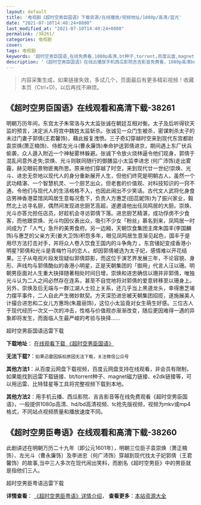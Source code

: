```yaml
---
layout: default
title: '电视剧《超时空男臣国语》下载资源/在线播放/视频地址/1080p/高清/蓝光'
date: "2021-07-10T14:40:24+0800"
last_modified_at: "2021-07-10T14:40:24+0800"
permalink: /38261/
categories: 电视剧
cover:
tags: 电视剧
keywords: '超时空男臣国语,在线免费看,1080p高清,bt种子,torrent,百度云盘,magnet,磁力链,迅雷下载资源'
description: '《超时空男臣国语》在线云播放手机西瓜影院吉吉影音免费看，1080p高清bd/hd未删减完整版和tc抢先枪版，mkv/mp4格式，附带bt/torrent种子、magnet/磁力链、百度云盘、网盘资源迅雷下载链接'
---
```


>内容采集生成，如果链接失效，多试几个，页面最后有更多精彩视频！收藏本页（Ctrl+D)，以后再找不麻烦。


## 《超时空男臣国语》在线观看和高清下载-38261

明朝万历年间，东宫太子朱常洛与大太监张诚在朝廷互相对衡。太子及后听得钦天监的预言，决定派人将宫中魏姓太监斩杀。张诚见一众门生被杀，密谋刺杀太子的未过门妻子郭倩(王君馨饰)，藉此报复洩愤。三子奇幻穿越时空来到现代东宫都尉袁崇焕(萧正楠饰)、侍郎左光斗(曹永廉饰)奉命护送郭倩进京，期间遇上东厂伏兵偷袭，众人遁入附近一个神秘雾林躲避。张诚下令放火烧林逼令他们现身，郭倩于混乱间意外走失;崇焕、光斗则联同随行的御膳监小太监李进忠 (何广沛饰)走出雾霾，赫见眼前景物匪夷所思。原来他们穿越了时空，来到现代廿一世纪!崇焕、光斗、进忠无奈地以现代人的身分重新展开人生，但他们终究是明朝古人，虽然一个武功精湛、一个智慧机灵、一个厨艺出众，但老套的价值观、对科技知识的一窍不通，令他们与现代人的生活格格不入，也因此闹出不少笑话。古代文人武将化身食店男神香港菜馆凤鸣居生意每况愈下，负责人方惠芝(田蕊妮饰)为了振兴家业，毅然北上访寻名厨，偶然间发现进忠厨艺高超，遂邀请他出任凤鸣居的大厨。崇焕、光斗亦答允担任店员，好趁机会寻访郭倩下落。进忠厨艺精湛，成功俘虏不少食客，而他跟崇焕、光斗均因仪表出众，吸引不少女「粉丝」慕名到来，凤鸣居一时间成为了「人气」急升的美男食府。另一边厢，天朝饮食集团主席朱国丰(李国麟饰)与惠芝的父亲方天(姜大卫饰)积怨多年，眼见凤鸣居生意渐见起色，国丰于是用尽方法打击对手，并将众人卷入饮食王国内的斗争角力 。东宫储妃变成香港小明星?郭倩和光斗是青梅竹马的恋人，却因郭倩被选为太子妃，感情难以开花结果。三子从电视片段发现疑似郭倩踪影，而这位于演艺界发展三年，不论容貌、身形、声线均与郭倩酷似的香港小明星，正是天朝集团的「御用」代言人汪以珊。明朝男臣面对人生重大抉择随著相处时间日增，崇焕和进忠确信以珊并非郭倩，唯独光斗认为二人之间必然存在连系，甚至不自觉地将对郭倩的爱意转移至以珊身上。另外，崇焕及后无端与一群江湖人士拉上关系，还几乎当上黑道龙头，幸得惠芝竭力摆平事件，二人自此产生微妙默契。方天深恐进忠被天朝集团招揽，遂施展美人计撮合进忠和二女儿方惠玲(朱晨丽饰)，这位小太监竟对女生萌生好感。三位古人于现代经历一次又一次的冲击，性格与价值观亦渐渐改变，随后更因难得一遇的异象即将发生，而面临人生最严峻的考验与抉择……


超时空男臣国语迅雷下载

**下载地址**： [在线观看下载 《超时空男臣国语》](https://www.993dy.com//vod-detail-id-26789.html) 


**无法下载?**：`如果迅雷因版权原因无法下载，关注微信公众号 `

**其他方法1**：从百度云网盘下载视频，百度云网盘支持在线观看，非会员有限制，如果能找到迅雷下载链接、bt/torrent种子、magnet磁力链接、e2dk链接等，可以用迅雷、比特彗星等工具将完整视频下载到本地。

**其他方法2**：用手机云播、西瓜影院、吉吉影音等在线免费观看《超时空男臣国语》，一般提供1080p高清、hd/bd高清视频、tc抢先版视频，视频为mkv或mp4格式，不同站点视频质量和播放速度不同。


## 《超时空男臣粤语》在线观看和高清下载-38260

此剧讲述在明朝万历二十九年（即公元1601年），明朝三位臣子袁崇焕（萧正楠饰）、左光斗（曹永廉饰）及李进忠（何广沛饰）穿越到现代找太子妃郭倩（王君馨饰）的故事,当中三人多次在现代闹出笑料，而剧名《超时空男臣》中的男臣就是指他们三人。


超时空男臣粤语迅雷下载

**详情查看**： [《超时空男臣粤语》详情介绍](/movie/38260/)， **查看更多**：[本站资源大全](/movie/t/all/)

